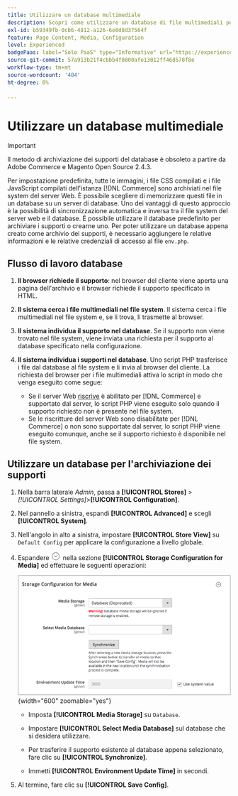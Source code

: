 ```yaml
---
title: Utilizzare un database multimediale
description: Scopri come utilizzare un database di file multimediali per archiviare i tuoi [!DNL Commerce]  file multimediali.
exl-id: b59349fb-0cb6-4812-a126-6e0d8d37564f
feature: Page Content, Media, Configuration
level: Experienced
badgePaas: label="Solo PaaS" type="Informative" url="https://experienceleague.adobe.com/en/docs/commerce/user-guides/product-solutions" tooltip="Applicabile solo ai progetti Adobe Commerce on Cloud (infrastruttura PaaS gestita da Adobe) e ai progetti on-premise."
source-git-commit: 57a913b21f4cbbb4f0800afe13012ff46d578f8e
workflow-type: tm+mt
source-wordcount: '404'
ht-degree: 0%

---
```


# Utilizzare un database multimediale

>[!IMPORTANT]
>
>Il metodo di archiviazione dei supporti del database è obsoleto a partire da Adobe Commerce e Magento Open Source 2.4.3.

Per impostazione predefinita, tutte le immagini, i file CSS compilati e i file JavaScript compilati dell&#39;istanza [!DNL Commerce] sono archiviati nel file system del server Web. È possibile scegliere di memorizzare questi file in un database su un server di database. Uno dei vantaggi di questo approccio è la possibilità di sincronizzazione automatica e inversa tra il file system del server web e il database. È possibile utilizzare il database predefinito per archiviare i supporti o crearne uno. Per poter utilizzare un database appena creato come archivio dei supporti, è necessario aggiungere le relative informazioni e le relative credenziali di accesso al file `env.php`.

## Flusso di lavoro database

1. **Il browser richiede il supporto**: nel browser del cliente viene aperta una pagina dell&#39;archivio e il browser richiede il supporto specificato in HTML.

1. **Il sistema cerca i file multimediali nel file system**. Il sistema cerca i file multimediali nel file system e, se li trova, li trasmette al browser.

1. **Il sistema individua il supporto nel database**. Se il supporto non viene trovato nel file system, viene inviata una richiesta per il supporto al database specificato nella configurazione.

1. **Il sistema individua i supporti nel database**. Uno script PHP trasferisce i file dal database al file system e li invia al browser del cliente. La richiesta del browser per i file multimediali attiva lo script in modo che venga eseguito come segue:

   - Se il server Web [riscrive](../merchandising-promotions/url-rewrite.md) è abilitato per [!DNL Commerce] e supportato dal server, lo script PHP viene eseguito solo quando il supporto richiesto non è presente nel file system.
   - Se le riscritture del server Web sono disabilitate per [!DNL Commerce] o non sono supportate dal server, lo script PHP viene eseguito comunque, anche se il supporto richiesto è disponibile nel file system.

## Utilizzare un database per l&#39;archiviazione dei supporti

1. Nella barra laterale _Admin_, passa a **[!UICONTROL Stores]** > _[!UICONTROL Settings]_>**[!UICONTROL Configuration]**.

1. Nel pannello a sinistra, espandi **[!UICONTROL Advanced]** e scegli **[!UICONTROL System]**.

1. Nell&#39;angolo in alto a sinistra, impostare **[!UICONTROL Store View]** su `Default Config` per applicare la configurazione a livello globale.

1. Espandere ![Il selettore di espansione](../assets/icon-display-expand.png) nella sezione **[!UICONTROL Storage Configuration for Media]** ed effettuare le seguenti operazioni:

   ![Configurazione avanzata - configurazione archiviazione per supporti](./assets/database-storage-deprecated.png){width="600" zoomable="yes"}

   - Imposta **[!UICONTROL Media Storage]** su `Database`.

   - Impostare **[!UICONTROL Select Media Database]** sul database che si desidera utilizzare.

   - Per trasferire il supporto esistente al database appena selezionato, fare clic su **[!UICONTROL Synchronize]**.

   - Immetti **[!UICONTROL Environment Update Time]** in secondi.

1. Al termine, fare clic su **[!UICONTROL Save Config]**.
